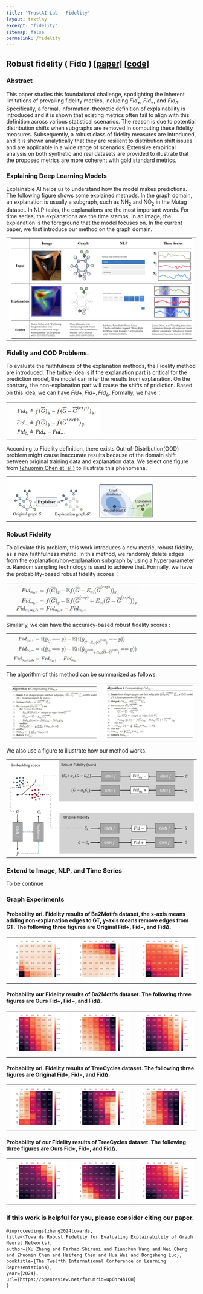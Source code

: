 ```yaml
---
title: "TrustAI Lab - Fidelity"
layout: textlay
excerpt: "fidelity"
sitemap: false
permalink: /fidelity
---
```


## Robust fidelity ( Fidα )  [[paper]](https://openreview.net/pdf?id=up6hr4hIQH) [[code]](https://github.com/AslanDing/Fidelity) 

### Abstract
This paper studies this foundational challenge, spotlighting the inherent limitations of prevailing fidelity metrics, including  $Fid_+$, $Fid_−$, and $Fid_\Delta$. Specifically, a formal, information-theoretic definition of explainability is introduced and it is shown that existing metrics often fail to align with this definition across various statistical scenarios. The reason is due to potential distribution shifts when subgraphs are removed in computing these fidelity measures. 
Subsequently, a robust class of fidelity measures are introduced, and it is shown analytically that they are resilient to distribution shift issues and are applicable in a wide range of scenarios. Extensive empirical analysis on both synthetic and real datasets are provided to illustrate that the proposed metrics are more coherent with gold standard metrics.

### Explaining Deep Learning Models
Explainable AI helps us to understand how the model makes predictions. The following figure shows some explained methods. In the graph domain, an explanation is usually a subgraph, such as NH$_2$ and NO$_2$ in the Mutag dataset. In NLP tasks, the explanations are the most important words. For time series, the explanations are the time stamps. In an image, the explanation is the foreground that the model focuses on. In the current paper, we first introduce our method on the graph domain.
 
<center class="explain">
<table>
  <tr>
    <td><img src="../images/fidelity/fidelity_explanation.png"  width = "100%" alt="" align=center /> </td>
  </tr>
 </table>
</center>

<!---
### Metric
How to evaluate the explanation method is a challenge due to some problems such as lack of ground truth, multi-motifs and etc. In an image or sentence, it is for humans to understand the context concepts and know if the explanations are correct. However, in the graph and time series domain, humans extract context concepts hard. A tactical way is to compare ground truth with explanation results, so some common metrics, such as accuracy, recall, AUC, and etc, can be easily transferred to explainable AI. In graph explanation methods, some synthetic datasets, such as ba2shapes, and ba2motifs, are introduced to evaluate the explanation methods. The shortcoming of this metric is obvious. The real-world datasets are more complex than synthetic datasets and hard to obtain ground truth.
-->

### Fidelity and OOD Problems.
To evaluate the faithfulness of the explanation methods, the Fidelity method are introduced. The tuitive idea is if the explanation part is critical for the prediction model, the model can infer the results from explanation. On the contrary, the non-explanation part will cause the shifts of pridiction. Based on this idea, we can have $Fid+, Fid-, Fid_\Delta$. Formally, we have：

<center class="metric">
<table>
  <tr>
    <td><img src="../images/fidelity/ori_fidelity.JPG"  width = "50%" alt="" align=center /> </td>
  </tr>
 </table>
</center>

<!--
Fidelity provides another method to evaluate the faithfulness of the explanation, which can be applied to real-world datasets. 
-->

According to Fidelity definition, there exists Out-of-Distribution(OOD) problem might cause inaccurate results because of the domain shift between original training data and explanation data. We select one figure from [(Zhuomin Chen et. al.)](https://arxiv.org/pdf/2402.02036.pdf) to illustrate this phenomena.
<center class="ood">
<table>
  <tr>
    <td><img src="../images/fidelity/OOD.JPG"  width = "80%" alt="" align=center /> </td>
  </tr>
 </table>
</center>


### Robust Fidelity


To alleviate this problem, this work introduces a new metric, robust fidelity, as a new faithfulness metric. In this method, we randomly delete edges from the explanation/non-explanation subgraph by using a hyperparameter $\alpha$. Random sampling technology is used to achieve that. Formally, we have the probability-based robust fidelity scores ： 
<center class="robust_fid">
<table>
  <tr>
    <td><img src="../images/fidelity/prob_robust_fid.JPG"  width = "70%" alt="" align=center /> </td>
  </tr>
 </table>
</center>
Similarly, we can have the accuracy-based robust fidelity scores :
<center class="robust_fid">
<table>
  <tr>
    <td><img src="../images/fidelity/acc_robust_fid.JPG"  width = "70%" alt="" align=center /> </td>
  </tr>
 </table>
</center>

The algorithm of this method can be summarized as follows:
<center class="algorithm">
<table>
  <tr>
    <td><img src="../images/fidelity/algorithm1.JPG"  width = "100%" alt="" align=center /> </td>
    <td><img src="../images/fidelity/algorithm2.JPG"  width = "100%" alt="" align=center /> </td>
  </tr>
 </table>
</center>

We also use a figure to illustrate how our method works.

<center class="ba2">
<table>
  <tr>
    <td><img src="../images/fidelity/fid_alpha.jpg"  width = "100%" alt="" align=center /> </td>
  </tr>
 </table>

</center>


### Extend to Image, NLP, and Time Series

To be continue


###  Graph Experiments
#### Probability ori. Fidelity results of Ba2Motifs dataset, the x-axis means adding non-explanation edges to GT, y-axis means remove edges from GT. The following three figures are Original Fid+, Fid−, and Fid∆.

<center class="ba2">
<table>
  <tr>
    <td><img src="../images/fidelity/GNN_ba2_results_ori_fid_1fid_plus prob.png"  width = "100%" alt="" align=center /> </td>
    <td><img src="../images/fidelity//GNN_ba2_results_ori_fid_1fid_minus prob.png"  width = "100%" alt="" align=center /></td>
    <td><img src="../images/fidelity//GNN_ba2_results_ori_fid_1fid_Delta prob.png"  width = "100%" alt="" align=center /></td>
  </tr>
 </table>

</center>



#### Probability our Fidelity results of Ba2Motifs dataset. The following three figures are Ours Fid+, Fid−, and Fid∆.
<center class="ba2">

<table>
  <tr>
    <td><img src="../images/fidelity/GNN_ba2_results_new_fid_0_0_seeds_1_fid_plus prob.png"  width = "100%" alt="" align=center /> </td>
    <td><img src="../images/fidelity/GNN_ba2_results_new_fid_0_0_seeds_1_fid_minus prob.png"  width = "100%" alt="" align=center /></td>
    <td><img src="../images/fidelity/GNN_ba2_results_new_fid_0_0_seeds_1_fid_Delta prob.png"  width = "100%" alt="" align=center /></td>
  </tr>
 </table>
</center>

#### Probability ori. Fidelity results of TreeCycles dataset. The following three figures are Original Fid+, Fid−, and Fid∆.
<center class="ba2">
<table>
  <tr>
    <td><img src="../images/fidelity/GNN_syn3_results_ori_fid_1fid_plus prob.png"  width = "100%" alt="" align=center /> </td>
    <td><img src="../images/fidelity/GNN_syn3_results_ori_fid_1fid_minus prob.png"  width = "100%" alt="" align=center /></td>
    <td><img src="../images/fidelity/GNN_syn3_results_ori_fid_1fid_Delta prob.png"  width = "100%" alt="" align=center /></td>
  </tr>
 </table>
</center>

#### Probability of our Fidelity results of TreeCycles dataset. The following three figures are Ours Fid+, Fid−, and Fid∆.
<center class="ba2">

<table>
  <tr>
    <td><img src="../images/fidelity/GNN_syn3_results_new_fid_0_0_seeds_1_fid_plus prob.png"  width = "100%" alt="" align=center /> </td>
    <td><img src="../images/fidelity/GNN_syn3_results_new_fid_0_0_seeds_1_fid_minus prob.png"  width = "100%" alt="" align=center /></td>
    <td><img src="../images/fidelity/GNN_syn3_results_new_fid_0_0_seeds_1_fid_Delta prob.png"  width = "100%" alt="" align=center /></td>
  </tr>
 </table>
</center>



### If this work is helpful for you, please consider citing our paper.

```angular2html
@inproceedings{zheng2024towards,
title={Towards Robust Fidelity for Evaluating Explainability of Graph Neural Networks},
author={Xu Zheng and Farhad Shirani and Tianchun Wang and Wei Cheng and Zhuomin Chen and Haifeng Chen and Hua Wei and Dongsheng Luo},
booktitle={The Twelfth International Conference on Learning Representations},
year={2024},
url={https://openreview.net/forum?id=up6hr4hIQH}
}
```

